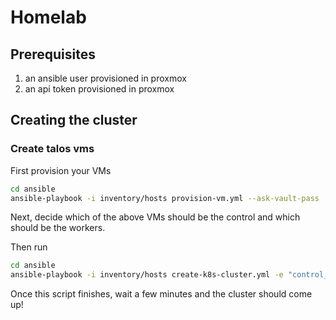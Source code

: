 # Homelab

## Prerequisites
1. an ansible user provisioned in proxmox
2. an api token provisioned in proxmox

## Creating the cluster

### Create talos vms

First provision your VMs
```sh
cd ansible
ansible-playbook -i inventory/hosts provision-vm.yml --ask-vault-pass
```

Next, decide which of the above VMs should be the control and which should be the workers.

Then run
```sh
cd ansible
ansible-playbook -i inventory/hosts create-k8s-cluster.yml -e "control_plane_ip=<foo>" -e "worker_ips=<bar>,<quz>"
```

Once this script finishes, wait a few minutes and the cluster should come up!